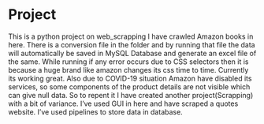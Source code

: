 # Project
This is a python project on web_scrapping
I have crawled Amazon books in here. There is a conversion file in the folder and by running that file the data will automatically be saved in MySQL Database and generate an excel file of the same.
While running if any error occurs due to CSS selectors then it is because a huge brand like amazon changes its css time to time. Currently its working great. Also due to COVID-19 situation Amazon have disabled its services, so some components of the product details are not visible which can give null data.
So to repent it I have created another project(Scrapping) with a bit of variance. I’ve used GUI in here and have scraped a quotes website. I’ve used pipelines to store data in database.
